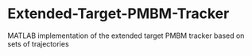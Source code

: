 # Extended-Target-PMBM-Tracker
MATLAB implementation of the extended target PMBM tracker based on sets of trajectories
